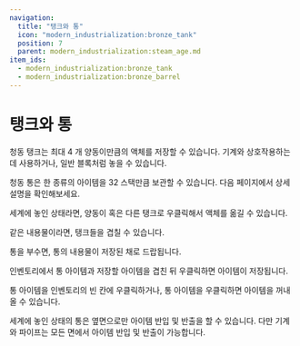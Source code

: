 ```yaml
---
navigation:
  title: "탱크와 통"
  icon: "modern_industrialization:bronze_tank"
  position: 7
  parent: modern_industrialization:steam_age.md
item_ids:
  - modern_industrialization:bronze_tank
  - modern_industrialization:bronze_barrel
---
```


# 탱크와 통

청동 탱크는 최대 4 개 양동이만큼의 액체를 저장할 수 있습니다. 기계와 상호작용하는데 사용하거나, 일반 블록처럼 놓을 수 있습니다.

청동 통은 한 종류의 아이템을 32 스택만큼 보관할 수 있습니다. 다음 페이지에서 상세 설명을 확인해보세요.

세계에 놓인 상태라면, 양동이 혹은 다른 탱크로 우클릭해서 액체를 옮길 수 있습니다.

같은 내용물이라면, 탱크들을 겹칠 수 있습니다.

<Recipe id="modern_industrialization:materials/bronze/craft/tank" />

통을 부수면, 통의 내용물이 저장된 채로 드랍됩니다.

인벤토리에서 통 아이템과 저장할 아이템을 겹친 뒤 우클릭하면 아이템이 저장됩니다.

통 아이템을 인벤토리의 빈 칸에 우클릭하거나, 통 아이템을 우클릭하면 아이템을 꺼내올 수 있습니다.

세계에 놓인 상태의 통은 옆면으로만 아이템 반입 및 반출을 할 수 있습니다. 다만 기계와 파이프는 모든 면에서 아이템 반입 및 반출이 가능합니다.

<Recipe id="modern_industrialization:materials/bronze/craft/barrel" />


